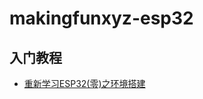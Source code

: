 # makingfunxyz-esp32

## 入门教程
* [重新学习ESP32(零)之环境搭建](https://www.makingfun.xyz/2018/09/18/esp32-hello-world/)